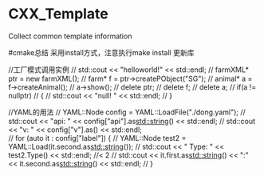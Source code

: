 # CXX_Template
Collect common template information

#cmake总结
采用install方式，注意执行make install 更新库


//工厂模式调用实例
// std::cout << "helloworld!" << std::endl;
// farmXML* ptr = new farmXML();
// farm* f = ptr->createPObject("SG");
// animal* a = f->createAnimal();
// a->show();
// delete ptr;
// delete f;
// delete a;
// if(a != nullptr)
// {
//     std::cout << "null! " << std::endl;
// }

//YAML的用法
// YAML::Node config = YAML::LoadFile("./dong.yaml");
// std::cout << "api: " << config["api"].as<std::string>() << std::endl;
// std::cout << "v: " << config["v"].as<int>() << std::endl;    
// for (auto it : config["label"]) {
// 	YAML::Node test2 = YAML::Load(it.second.as<std::string>());
// 	std::cout << " Type: " << test2.Type() << std::endl; //< 2
// 	std::cout << it.first.as<std::string>() << ":" << it.second.as<std::string>() << std::endl;
// }

